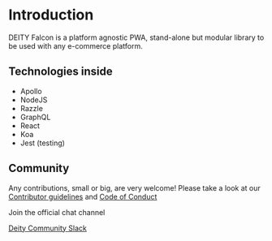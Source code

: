 # Introduction

DEITY Falcon is a platform agnostic PWA, stand-alone but modular library to be used with any e-commerce platform.

## Technologies inside

* Apollo
* NodeJS
* Razzle
* GraphQL
* React
* Koa
* Jest \(testing\)

## Community

Any contributions, small or big, are very welcome! Please take a look at our [Contributor guidelines](https://github.com/deity-io/falcon/blob/master/.github/CONTRIBUTING.md) and [Code of Conduct](https://github.com/deity-io/falcon/blob/master/.github/CODE_OF_CONDUCT.md)

Join the official chat channel

[Deity Community Slack](http://slack.deity.io)

